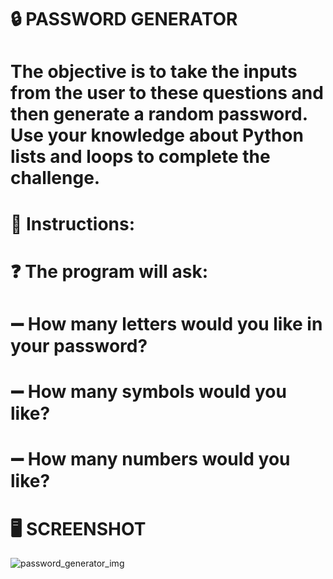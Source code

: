 # :lock: PASSWORD GENERATOR

# The objective is to take the inputs from the user to these questions and then generate a random password. Use your knowledge about Python lists and loops to complete the challenge.

# 📝 Instructions:

# :question: The program will ask:

# :heavy_minus_sign: How many letters would you like in your password?

# :heavy_minus_sign: How many symbols would you like?

# :heavy_minus_sign: How many numbers would you like?

# :desktop_computer: SCREENSHOT 

![password_generator_img](https://user-images.githubusercontent.com/118696796/206564949-df769a17-770c-45dd-8412-48eb013c2ba0.png)

